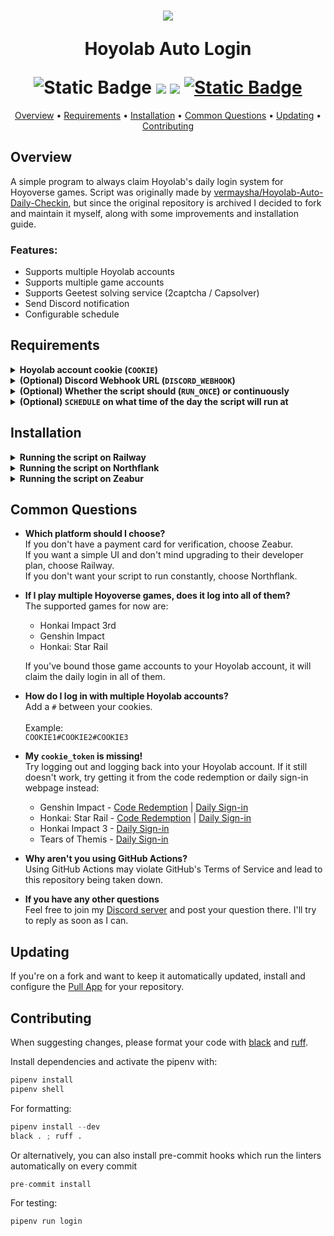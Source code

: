 <!-- markdownlint-disable MD033 -->

<h1 align="center">
  <img src="https://imgur.com/L54eATql.png">
  <p><b>Hoyolab Auto Login</b></p>
  <img alt="Static Badge" src="https://img.shields.io/badge/3.10_--_3.11-red?logo=python&logoColor=white&label=Python&labelColor=%233772a2&color=%23ffdd54">
  <a href="[https://github.com/raidensakura](https://github.com/python/black)"><img src="https://img.shields.io/badge/code%20style-black-1c1c1c.svg"></a>
  <a href="https://dsc.gg/transience/"><img src="https://discord.com/api/guilds/616969119685935162/widget.png"></a>
  <a href="https://ko-fi.com/P5P6D65UW">
  	<img alt="Static Badge" src="https://img.shields.io/badge/ko--fi.com%2Fraidensakura-d11df9?logo=kofi&logoColor=white&label=Support%20me&color=%23ff5b62">
  </a>
</h1>

<p align="center">
  <a href="#overview">Overview</a>
  •
  <a href="#requirements">Requirements</a>
  •
  <a href="#installation">Installation</a>
  •
  <a href="#common-questions">Common Questions</a>
  •
  <a href="#updating">Updating</a>
  •
  <a href="#contributing">Contributing</a>
</p>

## Overview

A simple program to always claim Hoyolab's daily login system for Hoyoverse games. Script was originally made by [vermaysha/Hoyolab-Auto-Daily-Checkin](https://github.com/vermaysha/Hoyolab-Auto-Daily-Checkin), but since the original repository is archived I decided to fork and maintain it myself, along with some improvements and installation guide.

### **Features:**

- Supports multiple Hoyolab accounts
- Supports multiple game accounts
- Supports Geetest solving service (2captcha / Capsolver)
- Send Discord notification
- Configurable schedule

## Requirements

<details>
<summary><b>Hoyolab account cookie (<code>COOKIE</code>)</b></summary>

Navigate to [Hoyolab website](https://www.hoyolab.com/) with your account logged in, open developer tools on your browser (F12 for Firefox/Chrome), navigate to Console tab, enter `document.cookie` in, and copy the long-string text output without the quotation marks.

![image](https://raw.githubusercontent.com/raidensakura/hoyolab-auto-login/f0e36c3d39f6e9363b3c772e63ded57c5fbae8c8/images/3.png)

</details>

<details>
<summary><b>(Optional) Discord Webhook URL (<code>DISCORD_WEBHOOK</code>)</b></summary>

You can have the script notify on a Discord channel via webhook. On any channel where you have webhook permissions in, go into:

`Channel Settings > Integrations > Webhooks > New Webhook`

You can also choose to use existing one by clicking on `Copy Webhook URL`.

You can also configure the script to notify (ping) your Discord ID in case of a login failure. To do this, append `DISCORD_ID=1234567890; rest_of_cookie=; ...` at the start your cookie.

![image](https://raw.githubusercontent.com/raidensakura/hoyolab-auto-login/f0e36c3d39f6e9363b3c772e63ded57c5fbae8c8/images/5.png)

</details>

<details>
<summary><b>(Optional) Whether the script should (<code>RUN_ONCE</code>) or continuously</b></summary>

This should either be left unset, or a value of `True`. Set it to `True` if you have an external scheduler (like CRON) to automatically start the script at a certain time. The script will run continuously as a process when this is unset.

</details>

<details>
<summary><b>(Optional) <code>SCHEDULE</code> on what time of the day the script will run at</b></summary>

This should either be left unset, or a valid time format (`00:00` to `23:59`).
You can also additionally specify the timezone in your env or leave the default as UTC, ex: `TIMEZONE=Asia/Kuala_Lumpur`.
Refer to [List of tz database time zones](https://en.wikipedia.org/wiki/List_of_tz_database_time_zones).

</details>

## Installation

<details>
<summary><b>Running the script on Railway</b></summary>

[Railway's Starter plan](https://railway.app/pricing) has an execution limit of 500 hours a month. Since Railway has no option to schedule runtime, this script will run constantly. Make sure you're under their **Developer plan** to lift the hour limit. It's still free if your resource usage is under their $5 free credit limit, which this script will consume at most $0.50 monthly.

1. [Sign Up on Railway](https://railway.app?referralCode=mh9o_1) if you haven't.
2. Fork this repo  
![image](https://user-images.githubusercontent.com/38610216/216755745-4c347b2c-1e1b-4672-8212-17bd79a24d16.png)
3. [Make a new project on Railway](https://railway.app/new) and select this option  
![image](https://user-images.githubusercontent.com/38610216/216755833-d97d44ed-0ec5-47cd-9d7d-2130c807de20.png)
4. Select the new repo you just forked  
![image](https://user-images.githubusercontent.com/38610216/216755849-01d034f3-e107-43ab-b4e6-7ded9c9a9123.png)
5. Click "Add Variables" and fill in your stuff, refer to the suggestions below it. After you're done it should look like this  
![image](https://user-images.githubusercontent.com/38610216/216755944-36af97ea-3bb6-44dc-9d2f-4939a4edbb54.png)
6. Wait for the build to finish and check your deployment logs to verify it's working  
![image](https://user-images.githubusercontent.com/38610216/216756065-98e0543a-b4d1-48fa-9431-e36e20a66214.png)

</details>

<details>
<summary><b>Running the script on Northflank</b></summary>

In addition to hosting your applications, [Northflank](https://northflank.com/pricing) also lets you schedule jobs to run in CRON format, and their free tier does not have an hourly limit unlike Railway. But in a free project, you are limited to 2 jobs at any time.

1. [Sign Up on Northflank](https://app.northflank.com/signup) if you haven't and create a **free project**. It should look like this:  
![image](https://user-images.githubusercontent.com/38610216/235667276-3e71a8f6-4f92-42c2-b61e-6ce5e6a2fcfa.png)
2. Create a new job and select 'Cron job' as the job type.  
![image](https://user-images.githubusercontent.com/38610216/235667601-d3a09127-3ac7-4d24-9d25-b843da55192e.png)
3. Enter the time at which you want the script to run, in CRON format. Refer to [crontab.guru](https://crontab.guru/) for an explanation of cron formatting.  
![image](https://user-images.githubusercontent.com/38610216/235667841-fa553f07-5c44-4ab1-ad5a-5c1d44c25475.png)
4. Select 'External Image' under 'Job source' and use this URL for 'Image path':  
`ghcr.io/raidensakura/hoyolab-auto-login:master`  
![image](https://user-images.githubusercontent.com/38610216/235668679-2c7f7125-8c86-45db-8c55-6efd8ab1e306.png)
5. Fill in your credentials under 'Environmental Variables'. Make sure to set `RUN_ONCE` to `True` in the env.  
![image](https://user-images.githubusercontent.com/38610216/235669138-5e8bd902-3aab-41c1-853e-88c8a8ec8f39.png)
6. Save your script. Now, execute it manually by clicking the 'Run job' button, as shown:  
![image](https://user-images.githubusercontent.com/38610216/235669964-79586949-1ed9-49f7-9d5f-cce550a60d2b.png)
7. You should see a new entry under 'Recent job runs', as follows:  
![image](https://user-images.githubusercontent.com/38610216/235670311-c26d63d4-730c-48e2-bf6a-abed1639da0b.png)
8. Click on it, and then click on its entry under 'Containers'. If your script is working correctly, it should show a log as follows:  
![Untitled](https://user-images.githubusercontent.com/38610216/235671115-e558088f-0d1f-4fbf-a785-39766409d8a5.png)

</details>

<details>
<summary><b>Running the script on Zeabur</b></summary>

[Zeabur has a free plan](https://zeabur.com/pricing) that doesn't require a payment method, but like Railway, it has no option to schedule runtime, so this script will run constantly as a Docker container. The downside is that it takes slightly longer to build a Docker image on Zeabur than the other platforms.

1. [Sign Up on Zeabur](https://dash.zeabur.com) if you haven't.
2. Fork this repo  
![image](https://user-images.githubusercontent.com/38610216/216755745-4c347b2c-1e1b-4672-8212-17bd79a24d16.png)
3. Make a new project and a new service in it, choosing the "Deploy from your source code" option  
![image](https://github.com/raidensakura/hoyolab-auto-login/assets/38610216/2ffd4706-549e-42a3-92fd-74d65274209e)  
4. Click "Configure GitHub APP" and select the repository you just forked  
![image](https://github.com/raidensakura/hoyolab-auto-login/assets/38610216/96a7e86d-4aaa-4a99-8b30-a4526c48b3ec)  
5. Select the "master" branch and click "Deploy"  
![image](https://github.com/raidensakura/hoyolab-auto-login/assets/38610216/244c8e58-fb89-44a5-bdaf-efd8919d1cce)  
6. Select the new service you just deployed, and fill in your credentials under "Variable". Make sure to **not** include `RUN_ONCE` otherwise your script will not loop every day. It should look like this afterward  
![image](https://github.com/raidensakura/hoyolab-auto-login/assets/38610216/73f15821-b005-4268-916f-76fe170388e4)
7. Under "Deployments", click "Redeploy" for the variable changes to take effect.

</details>

## Common Questions

- **Which platform should I choose?**  
If you don't have a payment card for verification, choose Zeabur.  
If you want a simple UI and don't mind upgrading to their developer plan, choose Railway.  
If you don't want your script to run constantly, choose Northflank.

- **If I play multiple Hoyoverse games, does it log into all of them?**  
The supported games for now are:
  - Honkai Impact 3rd  
  - Genshin Impact  
  - Honkai: Star Rail   

  If you've bound those game accounts to your Hoyolab account, it will claim the daily login in all of them.

- **How do I log in with multiple Hoyolab accounts?**  
Add a `#` between your cookies.<br><br>
Example:  
```COOKIE1#COOKIE2#COOKIE3```

- **My `cookie_token` is missing!**  
Try logging out and logging back into your Hoyolab account. If it still doesn't work, try getting it from the code redemption or daily sign-in webpage instead:
  * Genshin Impact - [Code Redemption](https://genshin.hoyoverse.com/en/gift) | [Daily Sign-in](https://act.hoyolab.com/ys/event/signin-sea-v3/index.html?act_id=e202102251931481)
  * Honkai: Star Rail - [Code Redemption](https://hsr.hoyoverse.com/gift) | [Daily Sign-in](https://act.hoyolab.com/bbs/event/signin/hkrpg/index.html?act_id=e202303301540311)
  * Honkai Impact 3 - [Daily Sign-in](https://act.hoyolab.com/bbs/event/signin-bh3/index.html?act_id=e202110291205111)
  * Tears of Themis - [Daily Sign-in](https://act.hoyolab.com/bbs/event/signin/nxx/index.html?act_id=e202202281857121)

- **Why aren't you using GitHub Actions?**  
Using GitHub Actions may violate GitHub's Terms of Service and lead to this repository being taken down.

- **If you have any other questions**  
Feel free to join my [Discord server](https://dsc.gg/transience) and post your question there. I'll try to reply as soon as I can.

## Updating

If you're on a fork and want to keep it automatically updated, install and configure the [Pull App](https://github.com/apps/pull) for your repository.

## Contributing

When suggesting changes, please format your code with [black](https://pypi.org/project/black/) and [ruff](https://pypi.org/project/ruff/).

Install dependencies and activate the pipenv with:

```python
pipenv install
pipenv shell
```

For formatting:

```python
pipenv install --dev
black . ; ruff .
```

Or alternatively, you can also install pre-commit hooks which run the linters automatically on every commit
```python
pre-commit install
```

For testing:

```python
pipenv run login
```
